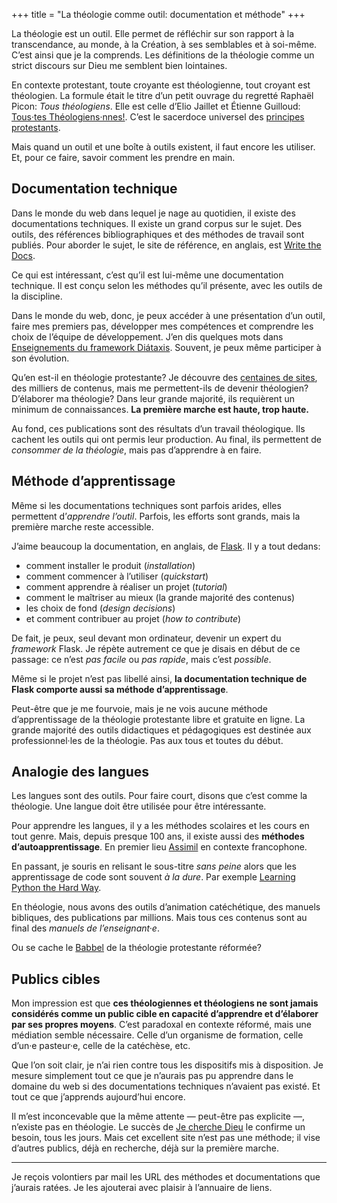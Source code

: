 +++
title = "La théologie comme outil: documentation et méthode"
+++

La théologie est un outil. Elle permet de réfléchir sur son rapport à la transcendance, au monde, à la Création, à ses semblables et à soi-même. C’est ainsi que je la comprends. Les définitions de la théologie comme un strict discours sur Dieu me semblent bien lointaines.

En contexte protestant, toute croyante est théologienne, tout croyant est théologien. La formule était le titre d’un petit ouvrage du regretté Raphaël Picon: *Tous théologiens*. Elle est celle d’Elio Jaillet et Étienne Guilloud: [Tous·tes Théologiens·nnes!](https://eliojaillet.ch/toustes-theologiensnnes/). C’est le sacerdoce universel des [principes protestants](/principes-protestants/).

Mais quand un outil et une boîte à outils existent, il faut encore les utiliser. Et, pour ce faire, savoir comment les prendre en main.

## Documentation technique

Dans le monde du web dans lequel je nage au quotidien, il existe des documentations techniques. Il existe un grand corpus sur le sujet. Des outils, des références bibliographiques et des méthodes de travail sont publiés. Pour aborder le sujet, le site de référence, en anglais, est [Write the Docs](https://www.writethedocs.org/).

Ce qui est intéressant, c’est qu’il est lui-même une documentation technique. Il est conçu selon les méthodes qu’il présente, avec les outils de la discipline.

Dans le monde du web, donc, je peux accéder à une présentation d’un outil, faire mes premiers pas, développer mes compétences et comprendre les choix de l’équipe de développement. J’en dis quelques mots dans [Enseignements du framework Diátaxis](https://nicolasfriedli.ch/blog/diataxis-introduction/). Souvent, je peux même participer à son évolution.

Qu’en est-il en théologie protestante? Je découvre des [centaines de sites](/liens/), des milliers de contenus, mais me permettent-ils de devenir théologien? D’élaborer ma théologie? Dans leur grande majorité, ils requièrent un minimum de connaissances. **La première marche est haute, trop haute.**

Au fond, ces publications sont des résultats d’un travail théologique. Ils cachent les outils qui ont permis leur production. Au final, ils permettent de *consommer de la théologie*, mais pas d’apprendre à en faire.

## Méthode d’apprentissage

Même si les documentations techniques sont parfois arides, elles permettent d’*apprendre l’outil*. Parfois, les efforts sont grands, mais la première marche reste accessible.

J’aime beaucoup la documentation, en anglais, de [Flask](https://flask.palletsprojects.com/en/3.0.x/). Il y a tout dedans:

- comment installer le produit (*installation*)
- comment commencer à l’utiliser (*quickstart*)
- comment apprendre à réaliser un projet (*tutorial*)
- comment le maîtriser au mieux (la grande majorité des contenus)
- les choix de fond (*design decisions*)
- et comment contribuer au projet (*how to contribute*)

De fait, je peux, seul devant mon ordinateur, devenir un expert du *framework* Flask. Je répète autrement ce que je disais en début de ce passage: ce n’est *pas facile* ou *pas rapide*, mais c’est *possible*.

Même si le projet n’est pas libellé ainsi, **la documentation technique de Flask comporte aussi sa méthode d’apprentissage**.

Peut-être que je me fourvoie, mais je ne vois aucune méthode d’apprentissage de la théologie protestante libre et gratuite en ligne. La grande majorité des outils didactiques et pédagogiques est destinée aux professionnel·les de la théologie. Pas aux tous et toutes du début.

## Analogie des langues

Les langues sont des outils. Pour faire court, disons que c’est comme la théologie. Une langue doit être utilisée pour être intéressante.

Pour apprendre les langues, il y a les méthodes scolaires et les cours en tout genre. Mais, depuis presque 100 ans, il existe aussi des **méthodes d’autoapprentissage**. En premier lieu [Assimil](https://fr.wikipedia.org/wiki/Assimil) en contexte francophone.

En passant, je souris en relisant le sous-titre *sans peine* alors que les apprentissage de code sont souvent *à la dure*. Par exemple [Learning Python the Hard Way](https://learnpythonthehardway.org/).

En théologie, nous avons des outils d’animation catéchétique, des manuels bibliques, des publications par millions. Mais tous ces contenus sont au final des *manuels de l’enseignant·e*.

Ou se cache le [Babbel](https://fr.wikipedia.org/wiki/Babbel) de la théologie protestante réformée?

## Publics cibles

Mon impression est que **ces théologiennes et théologiens ne sont jamais considérés comme un public cible en capacité d’apprendre et d’élaborer par ses propres moyens**. C’est paradoxal en contexte réformé, mais une médiation semble nécessaire. Celle d’un organisme de formation, celle d’un·e pasteur·e, celle de la catéchèse, etc.

Que l’on soit clair, je n’ai rien contre tous les dispositifs mis à disposition. Je mesure simplement tout ce que je n’aurais pas pu apprendre dans le domaine du web si des documentations techniques n’avaient pas existé. Et tout ce que j’apprends aujourd’hui encore.

Il m’est inconcevable que la même attente — peut-être pas explicite —, n’existe pas en théologie. Le succès de [Je cherche Dieu](https://jecherchedieu.ch/) le confirme un besoin, tous les jours. Mais cet excellent site n’est pas une méthode; il vise d’autres publics, déjà en recherche, déjà sur la première marche.

----

Je reçois volontiers par mail les URL des méthodes et documentations que j’aurais ratées. Je les ajouterai avec plaisir à l’annuaire de liens.

